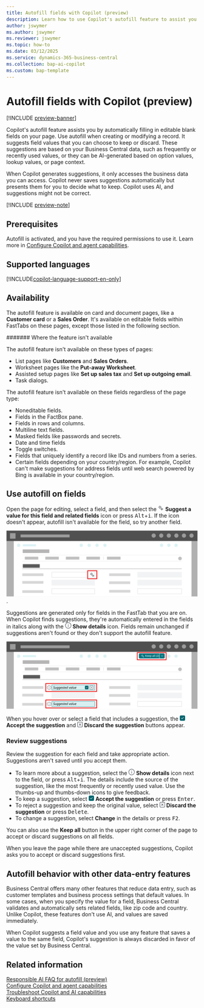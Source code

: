 ```yaml
---
title: Autofill fields with Copilot (preview)
description: Learn how to use Copilot's autofill feature to assist you in filling in fields on card and document pages.
author: jswymer
ms.author: jswymer
ms.reviewer: jswymer
ms.topic: how-to
ms.date: 03/12/2025
ms.service: dynamics-365-business-central
ms.collection: bap-ai-copilot
ms.custom: bap-template
---
```


# Autofill fields with Copilot (preview)

[!INCLUDE [preview-banner](~/../shared-content/shared/preview-includes/preview-banner.md)]

Copilot's autofill feature assists you by automatically filling in editable blank fields on your page. Use autofill when creating or modifying a record. It suggests field values that you can choose to keep or discard. These suggestions are based on your Business Central data, such as frequently or recently used values, or they can be AI-generated based on option values, lookup values, or page context.

When Copilot generates suggestions, it only accesses the business data you can access. Copilot never saves suggestions automatically but presents them for you to decide what to keep. Copilot uses AI, and suggestions might not be correct.

[!INCLUDE [preview-note](~/../shared-content/shared/preview-includes/preview-note-d365.md)]

<!--[!INCLUDE [preview-note](~/../shared-content/shared/preview-includes/production-ready-preview-dynamics365.md)]-->

<!--Suggestions are based on Business Central that only you have access to.-->

## Prerequisites

Autofill is activated, and you have the required permissions to use it. Learn more in [Configure Copilot and agent capabilities](enable-ai.md).

## Supported languages

[!INCLUDE[copilot-language-support-en-only](includes/copilot-language-support-en-only.md)]

## Availability

The autofill feature is available on card and document pages, like a **Customer card** or a **Sales Order**. It's available on editable fields within FastTabs on these pages, except those listed in the following section.

####### Where the feature isn't available

The autofill feature isn't available on these types of pages:

- List pages like **Customers** and **Sales Orders**.
- Worksheet pages like the **Put-away Worksheet**.
- Assisted setup pages like **Set up sales tax** and **Set up outgoing email**.
- Task dialogs.

The autofill feature isn't available on these fields regardless of the page type:

- Noneditable fields.
- Fields in the FactBox pane.
- Fields in rows and columns.
- Multiline text fields.
- Masked fields like passwords and secrets.
- Date and time fields
- Toggle switches.
- Fields that uniquely identify a record like IDs and numbers from a series.
- Certain fields depending on your country/region. For example, Copilot can't make suggestions for address fields until web search powered by Bing is available in your country/region.

## Use autofill on fields

Open the page for editing, select a field, and then select the ![Shows the Copilot icon for generating suggestions for field values.](media/copilot-star-unfilled.png) **Suggest a value for this field and related fields** icon or press <kbd>Alt</kbd>+<kbd>i</kbd>. If the icon doesn't appear, autofill isn't available for the field, so try another field.

![Shows a card page with a Copilot icon for generating suggestions for field values.](media/autofill-field.svg).

Suggestions are generated only for fields in the FastTab that you are on. When Copilot finds suggestions, they're automatically entered in the fields in italics along with the ![Shows the details icon for a suggestion](media/autofill-info.png) **Show details** icon. Fields remain unchanged if suggestions aren't found or they don't support the autofill feature.

![Shows a suggested field with the accept and discard buttons.](media/autofill-suggested-value-field.svg)

When you hover over or select a field that includes a suggestion, the ![Shows the accept button for a Copilot suggestion](media/autofill-accept.png) **Accept the suggestion** and ![Shows the discard button for a Copilot suggestion](media/autofill-discard.png) **Discard the suggestion** buttons appear.

### Review suggestions

Review the suggestion for each field and take appropriate action. Suggestions aren't saved until you accept them.

- To learn more about a suggestion, select the ![Shows the details icon for a suggestion](media/autofill-info.png) **Show details** icon next to the field, or press <kbd>Alt</kbd>+<kbd>i</kbd>. The details include the source of the suggestion, like the most frequently or recently used value. Use the thumbs-up and thumbs-down icons to give feedback.
- To keep a suggestion, select ![Shows the accept button for a Copilot suggestion](media/autofill-accept.png) **Accept the suggestion** or press <kbd>Enter</kbd>.
- To reject a suggestion and keep the original value, select ![Shows the discard button for a Copilot suggestion](media/autofill-discard.png) **Discard the suggestion** or press <kbd>Delete</kbd>.
- To change a suggestion, select **Change** in the details or press <kbd>F2</kbd>.

You can also use the **Keep all** button in the upper right corner of the page to accept or discard suggestions on all fields.

When you leave the page while there are unaccepted suggestions, Copilot asks you to accept or discard suggestions first.

<!--The first time you use Copilot, you're asked to accept the terms to continue.-->

## Autofill behavior with other data-entry features

Business Central offers many other features that reduce data entry, such as customer templates and business process settings that default values. In some cases, when you specify the value for a field, Business Central validates and automatically sets related fields, like zip code and country. Unlike Copilot, these features don't use AI, and values are saved immediately.

When Copilot suggests a field value and you use any feature that saves a value to the same field, Copilot's suggestion is always discarded in favor of the value set by Business Central.

## Related information

[Responsible AI FAQ for autofill (preview)](faqs-autofill.md)  
[Configure Copilot and agent capabilities](enable-ai.md)  
[Troubleshoot Copilot and AI capabilities](ai-copilot-troubleshooting.md)  
[Keyboard shortcuts](keyboard-shortcuts.md)
